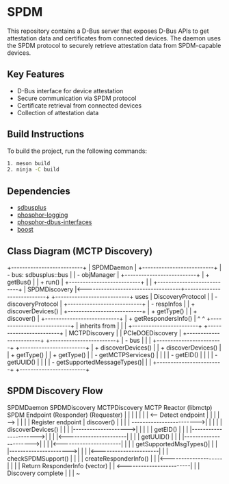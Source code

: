 # SPDM
  
This repository contains a D-Bus server that exposes D-Bus APIs to get attestation data and certificates from connected devices.
The daemon uses the SPDM protocol to securely retrieve attestation data from SPDM-capable devices.

## Key Features

- D-Bus interface for device attestation
- Secure communication via SPDM protocol
- Certificate retrieval from connected devices
- Collection of attestation data

## Build Instructions

To build the project, run the following commands:

```sh
1. meson build
2. ninja -C build

```

## Dependencies

- [sdbusplus](https://github.com/openbmc/sdbusplus)
- [phosphor-logging](https://github.com/openbmc/phosphor-logging)
- [phosphor-dbus-interfaces](https://github.com/openbmc/phosphor-dbus-interfaces)
- [boost](https://github.com/boostorg/boost)

## Class Diagram (MCTP Discovery)

+--------------------------+
|      SPDMDaemon          |
+--------------------------+
| - bus: sdbusplus::bus    |
| - objManager             |
+--------------------------+
| + getBus()               |
| + run()                  |
+--------------------------+
            |
            |
+---------------------------+
|      SPDMDiscovery        |<-----------------------------------+---------------------------+
+---------------------------+        uses                        |    DiscoveryProtocol      |
| - discoveryProtocol       |                                    +---------------------------+
| - respInfos               |                                    | + discoverDevices()       |
+---------------------------+                                    | + getType()               |
| + discover()              |                                    +---------------------------+
| + getRespondersInfo()     |                                            ^                ^
+---------------------------+                                            | inherits from  |
                                                                          |                |
                                                 +------------------------+                +------------------------+
                                                 |   MCTPDiscovery         |                |   PCIeDOEDiscovery      |
                                                 +------------------------+                +------------------------+
                                                 | - bus                  |                |                        |
                                                 +------------------------+                +------------------------+
                                                 | + discoverDevices()    |                | + discoverDevices()    |
                                                 | + getType()            |                | + getType()            |
                                                 | - getMCTPServices()    |                |                        |
                                                 | - getEID()             |                |                        |
                                                 | - getUUID()            |                |                        |
                                                 | - getSupportedMessageTypes()|           |                        |
                                                 +------------------------+                +------------------------+

## SPDM Discovery Flow

SPDMDaemon             SPDMDiscovery         MCTPDiscovery        MCTP Reactor (libmctp)     SPDM Endpoint (Responder)
(Requester)                  |                     |                        |                           |
                             |                     |                        | <-- Detect endpoint       |
                             |                     |                        | -->                       |
                             |                     |                        |     Register endpoint     |
    discover()               |                     |                        |                           |
    ------------------------>|                     |                        |                           |
                             | discoverDevices()   |                        |                           |
                             |-------------------->|                        |                           |
                             |                     | getEID()              |                           |
                             |                     |---------------------->|                           |
                             |                     |<----------------------|                           |
                             |                     | getUUID()             |                           |
                             |                     |---------------------->|                           |
                             |                     |<----------------------|                           |
                             |                     | getSupportedMsgTypes()|                           |
                             |                     |---------------------->|                           |
                             |                     |<----------------------|                           |
                             | checkSPDMSupport()  |                        |                           |
                             | createResponderInfo()                        |                           |
                             |<--------------------|                        |                           |
                             | Return ResponderInfo (vector)               |                           |
    <------------------------|                                              |                           |
    Discovery complete       |                                              |                           |
~

